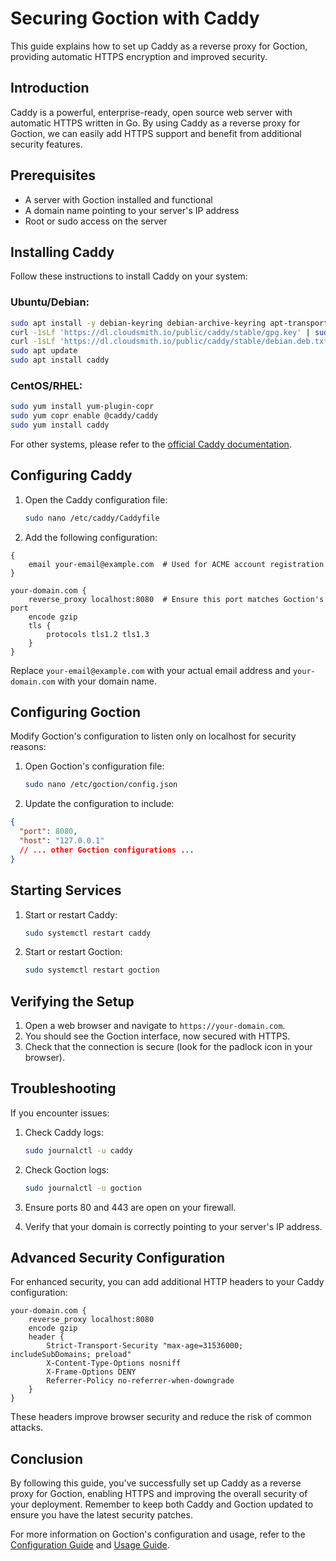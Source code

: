 # Securing Goction with Caddy

This guide explains how to set up Caddy as a reverse proxy for Goction, providing automatic HTTPS encryption and improved security.

## Introduction

Caddy is a powerful, enterprise-ready, open source web server with automatic HTTPS written in Go. By using Caddy as a reverse proxy for Goction, we can easily add HTTPS support and benefit from additional security features.

## Prerequisites

- A server with Goction installed and functional
- A domain name pointing to your server's IP address
- Root or sudo access on the server

## Installing Caddy

Follow these instructions to install Caddy on your system:

### Ubuntu/Debian:

```bash
sudo apt install -y debian-keyring debian-archive-keyring apt-transport-https
curl -1sLf 'https://dl.cloudsmith.io/public/caddy/stable/gpg.key' | sudo gpg --dearmor -o /usr/share/keyrings/caddy-stable-archive-keyring.gpg
curl -1sLf 'https://dl.cloudsmith.io/public/caddy/stable/debian.deb.txt' | sudo tee /etc/apt/sources.list.d/caddy-stable.list
sudo apt update
sudo apt install caddy
```

### CentOS/RHEL:

```bash
sudo yum install yum-plugin-copr
sudo yum copr enable @caddy/caddy
sudo yum install caddy
```

For other systems, please refer to the [official Caddy documentation](https://caddyserver.com/docs/install).

## Configuring Caddy

1. Open the Caddy configuration file:

   ```bash
   sudo nano /etc/caddy/Caddyfile
   ```

2. Add the following configuration:

```caddyfile
{
    email your-email@example.com  # Used for ACME account registration
}

your-domain.com {
    reverse_proxy localhost:8080  # Ensure this port matches Goction's port
    encode gzip
    tls {
        protocols tls1.2 tls1.3
    }
}
```

Replace `your-email@example.com` with your actual email address and `your-domain.com` with your domain name.

## Configuring Goction

Modify Goction's configuration to listen only on localhost for security reasons:

1. Open Goction's configuration file:

   ```bash
   sudo nano /etc/goction/config.json
   ```

2. Update the configuration to include:

```json
{
  "port": 8080,
  "host": "127.0.0.1"
  // ... other Goction configurations ...
}
```

## Starting Services

1. Start or restart Caddy:

   ```bash
   sudo systemctl restart caddy
   ```

2. Start or restart Goction:
   ```bash
   sudo systemctl restart goction
   ```

## Verifying the Setup

1. Open a web browser and navigate to `https://your-domain.com`.
2. You should see the Goction interface, now secured with HTTPS.
3. Check that the connection is secure (look for the padlock icon in your browser).

## Troubleshooting

If you encounter issues:

1. Check Caddy logs:

   ```bash
   sudo journalctl -u caddy
   ```

2. Check Goction logs:

   ```bash
   sudo journalctl -u goction
   ```

3. Ensure ports 80 and 443 are open on your firewall.

4. Verify that your domain is correctly pointing to your server's IP address.

## Advanced Security Configuration

For enhanced security, you can add additional HTTP headers to your Caddy configuration:

```caddyfile
your-domain.com {
    reverse_proxy localhost:8080
    encode gzip
    header {
        Strict-Transport-Security "max-age=31536000; includeSubDomains; preload"
        X-Content-Type-Options nosniff
        X-Frame-Options DENY
        Referrer-Policy no-referrer-when-downgrade
    }
}
```

These headers improve browser security and reduce the risk of common attacks.

## Conclusion

By following this guide, you've successfully set up Caddy as a reverse proxy for Goction, enabling HTTPS and improving the overall security of your deployment. Remember to keep both Caddy and Goction updated to ensure you have the latest security patches.

For more information on Goction's configuration and usage, refer to the [Configuration Guide](./configuration.md) and [Usage Guide](./usage.md).
